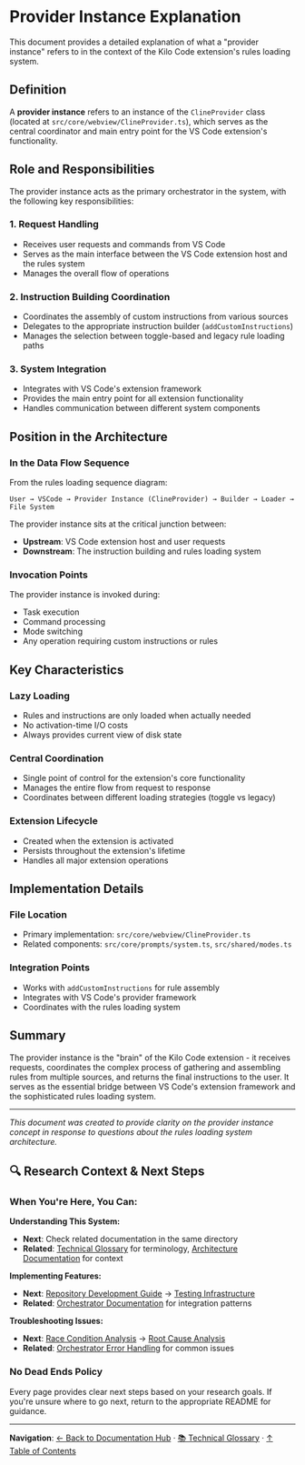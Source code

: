 # Provider Instance Explanation

This document provides a detailed explanation of what a "provider instance" refers to in the context of the Kilo Code extension's rules loading system.

## Definition

A **provider instance** refers to an instance of the `ClineProvider` class (located at `src/core/webview/ClineProvider.ts`), which serves as the central coordinator and main entry point for the VS Code extension's functionality.

## Role and Responsibilities

The provider instance acts as the primary orchestrator in the system, with the following key responsibilities:

### 1. Request Handling

- Receives user requests and commands from VS Code
- Serves as the main interface between the VS Code extension host and the rules system
- Manages the overall flow of operations

### 2. Instruction Building Coordination

- Coordinates the assembly of custom instructions from various sources
- Delegates to the appropriate instruction builder (`addCustomInstructions`)
- Manages the selection between toggle-based and legacy rule loading paths

### 3. System Integration

- Integrates with VS Code's extension framework
- Provides the main entry point for all extension functionality
- Handles communication between different system components

## Position in the Architecture

### In the Data Flow Sequence

From the rules loading sequence diagram:

```
User → VSCode → Provider Instance (ClineProvider) → Builder → Loader → File System
```

The provider instance sits at the critical junction between:

- **Upstream**: VS Code extension host and user requests
- **Downstream**: The instruction building and rules loading system

### Invocation Points

The provider instance is invoked during:

- Task execution
- Command processing
- Mode switching
- Any operation requiring custom instructions or rules

## Key Characteristics

### Lazy Loading

- Rules and instructions are only loaded when actually needed
- No activation-time I/O costs
- Always provides current view of disk state

### Central Coordination

- Single point of control for the extension's core functionality
- Manages the entire flow from request to response
- Coordinates between different loading strategies (toggle vs legacy)

### Extension Lifecycle

- Created when the extension is activated
- Persists throughout the extension's lifetime
- Handles all major extension operations

## Implementation Details

### File Location

- Primary implementation: `src/core/webview/ClineProvider.ts`
- Related components: `src/core/prompts/system.ts`, `src/shared/modes.ts`

### Integration Points

- Works with `addCustomInstructions` for rule assembly
- Integrates with VS Code's provider framework
- Coordinates with the rules loading system

## Summary

The provider instance is the "brain" of the Kilo Code extension - it receives requests, coordinates the complex process of gathering and assembling rules from multiple sources, and returns the final instructions to the user. It serves as the essential bridge between VS Code's extension framework and the sophisticated rules loading system.

---

_This document was created to provide clarity on the provider instance concept in response to questions about the rules loading system architecture._

## 🔍 Research Context & Next Steps

### When You're Here, You Can:

**Understanding This System:**

- **Next**: Check related documentation in the same directory
- **Related**: [Technical Glossary](../../GLOSSARY.md) for terminology, [Architecture Documentation](../architecture/README.md) for context

**Implementing Features:**

- **Next**: [Repository Development Guide](../architecture/repository/DEVELOPMENT_GUIDE.md) → [Testing Infrastructure](../architecture/repository/TESTING_INFRASTRUCTURE.md)
- **Related**: [Orchestrator Documentation](../orchestrator/README.md) for integration patterns

**Troubleshooting Issues:**

- **Next**: [Race Condition Analysis](../architecture/race-condition/README.md) → [Root Cause Analysis](../architecture/race-condition/ROOT_CAUSE_ANALYSIS.md)
- **Related**: [Orchestrator Error Handling](../orchestrator/ORCHESTRATOR_ERROR_HANDLING.md) for common issues

### No Dead Ends Policy

Every page provides clear next steps based on your research goals. If you're unsure where to go next, return to the appropriate README for guidance.

---

**Navigation**: [← Back to Documentation Hub](../../README.md) · [📚 Technical Glossary](../../GLOSSARY.md) · [↑ Table of Contents](#research-context--next-steps)
